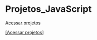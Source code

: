 # Projetos_JavaScript

[Acessar projetos](https://andersonnp.github.io/Projetos_JavaScript/)


<a href="http://example.com/" target="_blank">[Acessar projetos]</a>

